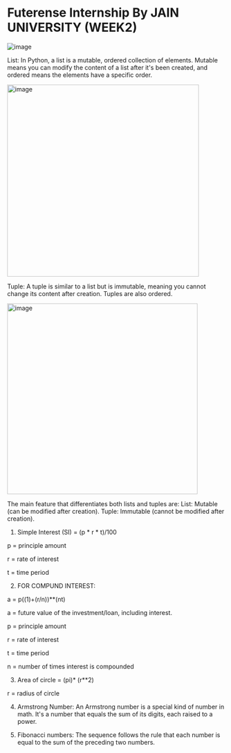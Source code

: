 # Futerense Internship By JAIN UNIVERSITY (WEEK2)

![image](https://github.com/DeeruReddy/futurense-internship/assets/115466624/4624b509-e3c7-4366-974b-15cc1baec6d7)


List:
In Python, a list is a mutable, ordered collection of elements. Mutable means you can modify the content of a list after it's been created, and ordered means the elements have a specific order.

<img width="443" alt="image" src="https://github.com/DeeruReddy/futurense-internship/assets/115466624/3a71ca82-b3fd-45c9-b36e-aa735ee1f9eb">



Tuple:
A tuple is similar to a list but is immutable, meaning you cannot change its content after creation. Tuples are also ordered.

<img width="440" alt="image" src="https://github.com/DeeruReddy/futurense-internship/assets/115466624/73fa273a-6fbc-4fbd-83c1-1486c3d2ccf6">



The main feature that differentiates both lists and tuples are:
List: Mutable (can be modified after creation).
Tuple: Immutable (cannot be modified after creation).


1. Simple Interest (SI) = (p * r * t)/100

p = principle amount

r = rate of interest

t = time period​


2. FOR COMPUND INTEREST:

a = p((1)+(r/n))**(nt)

a = future value of the investment/loan, including interest.

p = principle amount

r = rate of interest

t = time period

n = number of times interest is compounded




3. Area of circle = (pi)* (r**2)

r = radius of circle



4. Armstrong Number: An Armstrong number is a special kind of number in math. It's a number that equals the sum of its digits, each raised to a power.




5. Fibonacci numbers: The sequence follows the rule that each number is equal to the sum of the preceding two numbers.
